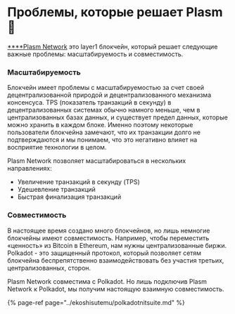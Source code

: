 # Проблемы, которые решает Plasm 🌾

[**​**Plasm Network](https://www.plasmnet.io/) это layer1 блокчейн, который решает следующие важные проблемы: масштабируемость и совместимость.

### Масштабируемость

Блокчейн имеет проблемы с масштабируемостью за счет своей децентрализованной природой и децентрализованного механизма консенсуса. TPS \(показатель транзакций в секунду\) в децентрализованных системах обычно намного меньше, чем в централизованных базах данных, и существует предел данных, которые можно хранить в каждом блоке. Именно поэтому некоторые пользователи блокчейна замечают, что их транзакции долго не подтверждаются и мы понимаем, что это негативно влияет на восприятие технологии в целом.

Plasm Network  позволяет масштабироваться в нескольких направлениях:

* Увеличение транзакций в секунду \(TPS\)
* Удешевление транзакций
* Быстрая финализация транзакций

### Совместимость 

В настоящее время создано много блокчейнов, но лишь немногие блокчейны имеют совместимость. Например, чтобы переместить «ценность» из Bitcoin в Ethereum, нам нужны централизованные биржи. Polkadot - это защищенный протокол, который позволяет сетям блокчейна беспрепятственно взаимодействовать без участия третьих, централизованных, сторон.

Plasm Network совместима с Polkadot. Но лишь подключив Plasm Network к Polkadot, мы получим настоящую взаимную совместимость.

{% page-ref page="../ekoshisutemu/polkadotnitsuite.md" %}

